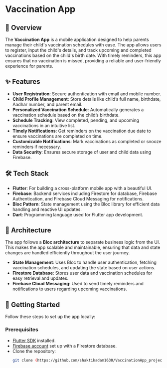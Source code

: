 # Vaccination App

## 📲 Overview

The **Vaccination App** is a mobile application designed to help parents manage their child's vaccination schedules with ease. The app allows users to register, input the child's details, and track upcoming and completed vaccinations based on the child's birth date. With timely reminders, this app ensures that no vaccination is missed, providing a reliable and user-friendly experience for parents.

## ✨ Features

- **User Registration**: Secure authentication with email and mobile number.
- **Child Profile Management**: Store details like child’s full name, birthdate, Aadhar number, and parent email.
- **Personalized Vaccination Schedule**: Automatically generates a vaccination schedule based on the child’s birthdate.
- **Schedule Tracking**: View completed, pending, and upcoming vaccinations in an intuitive list.
- **Timely Notifications**: Get reminders on the vaccination due date to ensure vaccinations are completed on time.
- **Customizable Notifications**: Mark vaccinations as completed or snooze reminders if necessary.
- **Data Security**: Ensures secure storage of user and child data using Firebase.

## 🛠️ Tech Stack

- **Flutter**: For building a cross-platform mobile app with a beautiful UI.
- **Firebase**: Backend services including Firestore for database, Firebase Authentication, and Firebase Cloud Messaging for notifications.
- **Bloc Pattern**: State management using the Bloc library for efficient data handling and reactive UI updates.
- **Dart**: Programming language used for Flutter app development.

## 🧠 Architecture

The app follows a **Bloc architecture** to separate business logic from the UI. This makes the app scalable and maintainable, ensuring that data and state changes are handled efficiently throughout the user journey.

- **State Management**: Uses Bloc to handle user authentication, fetching vaccination schedules, and updating the state based on user actions.
- **Firestore Database**: Stores user data and vaccination schedules for easy retrieval and updates.
- **Firebase Cloud Messaging**: Used to send timely reminders and notifications to users regarding upcoming vaccinations.

## 🚀 Getting Started

Follow these steps to set up the app locally:

### Prerequisites

- [Flutter SDK](https://flutter.dev/docs/get-started/install) installed.
- [Firebase account](https://firebase.google.com/) set up with a Firestore database.
- Clone the repository:
  ```bash
  git clone (https://github.com/shaktikadam1630/VaccinationApp_project/)
